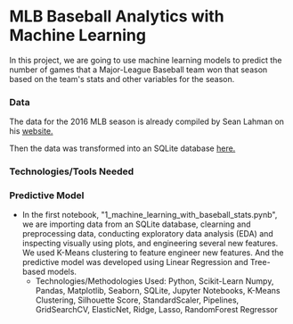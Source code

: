 # MLB Baseball Analytics with Machine Learning

In this project, we are going to use machine learning models to predict the number of games that a Major-League Baseball team won that season based on the team's stats and other variables for the season.

### Data

The data for the 2016 MLB season is already compiled by Sean Lahman on his [website.](http://www.seanlahman.com/baseball-archive/statistics/)

Then the data was transformed into an SQLite database [here.](https://github.com/jknecht/baseball-archive-sqlite)

### Technologies/Tools Needed

### Predictive Model
- In the first notebook, "1_machine_learning_with_baseball_stats.pynb", we are importing data from an SQLite database, clearning and preprocessing data, conducting exploratory data analysis (EDA) and inspecting visually using plots, and engineering several new features. We used K-Means clustering to feature engineer new features. And the predictive model was developed using Linear Regression and Tree-based models.
	- Technologies/Methodologies Used: Python, Scikit-Learn Numpy, Pandas, Matplotlib, Seaborn, SQLite, Jupyter Notebooks, K-Means Clustering, Silhouette Score, StandardScaler, Pipelines, GridSearchCV, ElasticNet, Ridge, Lasso, RandomForest Regressor